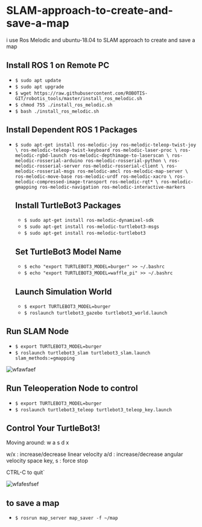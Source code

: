 # SLAM-approach-to-create-and-save-a-map

i use Ros  Melodic and ubuntu-18.04 to SLAM approach to create and save a map

## Install ROS 1 on Remote PC
- `$ sudo apt update`
- `$ sudo apt upgrade`
- `$ wget https://raw.githubusercontent.com/ROBOTIS-GIT/robotis_tools/master/install_ros_melodic.sh
`
- `$ chmod 755 ./install_ros_melodic.sh `
- `$ bash ./install_ros_melodic.sh`

## Install Dependent ROS 1 Packages
- `$ sudo apt-get install ros-melodic-joy ros-melodic-teleop-twist-joy \
  ros-melodic-teleop-twist-keyboard ros-melodic-laser-proc \
  ros-melodic-rgbd-launch ros-melodic-depthimage-to-laserscan \
  ros-melodic-rosserial-arduino ros-melodic-rosserial-python \
  ros-melodic-rosserial-server ros-melodic-rosserial-client \
  ros-melodic-rosserial-msgs ros-melodic-amcl ros-melodic-map-server \
  ros-melodic-move-base ros-melodic-urdf ros-melodic-xacro \
  ros-melodic-compressed-image-transport ros-melodic-rqt* \
  ros-melodic-gmapping ros-melodic-navigation ros-melodic-interactive-markers`
  
  ## Install TurtleBot3 Packages
  - `$ sudo apt-get install ros-melodic-dynamixel-sdk`
  - `$ sudo apt-get install ros-melodic-turtlebot3-msgs`
  - `$ sudo apt-get install ros-melodic-turtlebot3`
  
  ## Set TurtleBot3 Model Name
  - `$ echo "export TURTLEBOT3_MODEL=burger" >> ~/.bashrc`
  - `$ echo "export TURTLEBOT3_MODEL=waffle_pi" >> ~/.bashrc`
  
  ## Launch Simulation World
  - `$ export TURTLEBOT3_MODEL=burger`
  - `$ roslaunch turtlebot3_gazebo turtlebot3_world.launch`

 ## Run SLAM Node
  - `$ export TURTLEBOT3_MODEL=burger`
  - `$ roslaunch turtlebot3_slam turtlebot3_slam.launch slam_methods:=gmapping`
  
  
  
  ![wfawfaef](https://user-images.githubusercontent.com/60845044/125177927-8ed63f80-e1e8-11eb-9009-c427be41c066.png)
## Run Teleoperation Node to control
  - `$ export TURTLEBOT3_MODEL=burger`
  - `$ roslaunch turtlebot3_teleop turtlebot3_teleop_key.launch`

 Control Your TurtleBot3!
 ---------------------------
 Moving around:
        w
   a    s    d
        x

 w/x : increase/decrease linear velocity
 a/d : increase/decrease angular velocity
 space key, s : force stop

 CTRL-C to quit`
 
 ![wfafesfsef](https://user-images.githubusercontent.com/60845044/125178085-0d7fac80-e1ea-11eb-8fe0-8578cfc1bd83.png)


## to save a map
- `$ rosrun map_server map_saver -f ~/map
`
